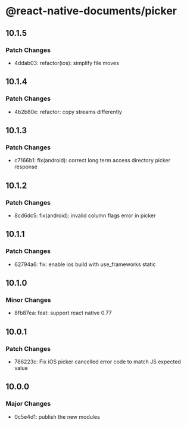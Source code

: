# @react-native-documents/picker

## 10.1.5

### Patch Changes

- 4ddab03: refactor(ios): simplify file moves

## 10.1.4

### Patch Changes

- 4b2b80e: refactor: copy streams differently

## 10.1.3

### Patch Changes

- c7166b1: fix(android): correct long term access directory picker response

## 10.1.2

### Patch Changes

- 8cd6dc5: fix(android): invalid column flags error in picker

## 10.1.1

### Patch Changes

- 62794a6: fix: enable ios build with use_frameworks static

## 10.1.0

### Minor Changes

- 8fb87ea: feat: support react native 0.77

## 10.0.1

### Patch Changes

- 786223c: Fix iOS picker cancelled error code to match JS expected value

## 10.0.0

### Major Changes

- 0c5e4d1: publish the new modules
